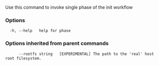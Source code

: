 
Use this command to invoke single phase of the init workflow

### Options

```
  -h, --help   help for phase
```

### Options inherited from parent commands

```
      --rootfs string   [EXPERIMENTAL] The path to the 'real' host root filesystem.
```
